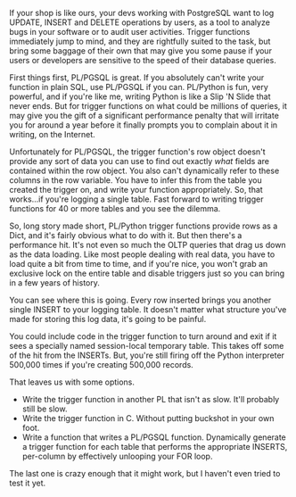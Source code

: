 <!--
{
    "title": "On DML Logging",
    "post_date": "2011-07-24 08:21 AM",
    "tags": ["postgres"]
}
-->

If your shop is like ours, your devs working with PostgreSQL want to log
UPDATE, INSERT and DELETE operations by users, as a tool to analyze bugs in
your software or to audit user activities. Trigger functions immediately jump
to mind, and they are rightfully suited to the task, but bring some baggage of
their own that may give you some pause if your users or developers are
sensitive to the speed of their database queries.

First things first, PL/PGSQL is great. If you absolutely can't write your
function in plain SQL, use PL/PGSQL if you can. PL/Python is fun, very
powerful, and if you're like me, writing Python is like a Slip 'N Slide that
never ends. But for trigger functions on what could be millions of queries, it
may give you the gift of a significant performance penalty that will irritate
you for around a year before it finally prompts you to complain about it in
writing, on the Internet.

Unfortunately for PL/PGSQL, the trigger function's row object doesn't provide
any sort of data you can use to find out exactly _what_ fields are contained
within the row object. You also can't dynamically refer to these columns in
the row variable. You have to infer this from the table you created the
trigger on, and write your function appropriately.  So, that works...if you're
logging a single table. Fast forward to writing trigger functions for 40 or
more tables and you see the dilemma.

So, long story made short, PL/Python trigger functions provide rows as a Dict,
and it's fairly obvious what to do with it. But then there's a performance hit.
It's not even so much the OLTP queries that drag us down as the data loading.
Like most people dealing with real data, you have to load quite a bit from time
to time, and if you're nice, you won't grab an exclusive lock on the entire
table and disable triggers just so you can bring in a few years of history.

You can see where this is going. Every row inserted brings you another single
INSERT to your logging table. It doesn't matter what structure you've made
for storing this log data, it's going to be painful.

You could include code in the trigger function to turn around and exit if it
sees a specially named session-local temporary table. This takes off some of
the hit from the INSERTs. But, you're still firing off the Python interpreter
500,000 times if you're creating 500,000 records.

That leaves us with some options.

*  Write the trigger function in another PL that isn't as slow. It'll probably
   still be slow.
*  Write the trigger function in C. Without putting buckshot in your own foot.
*  Write a function that writes a PL/PGSQL function. Dynamically generate a
   trigger function for each table that performs the appropriate INSERTS,
   per-column by effectively unlooping your FOR loop.

The last one is crazy enough that it might work, but I haven't even tried to
test it yet.